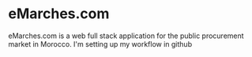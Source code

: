 # eMarches.com
eMarches.com is a web full stack application for the public procurement market in Morocco.
I'm setting up my workflow in github